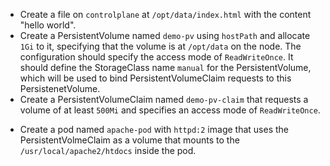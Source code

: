 - Create a file on `controlplane` at `/opt/data/index.html` with the content "hello world".
- Create a PersistentVolume named `demo-pv` using `hostPath` and allocate `1Gi` to it, specifying that the volume is at `/opt/data` on the node. The configuration should specify the access mode of `ReadWriteOnce`. It should define the StorageClass name `manual` for the PersistentVolume, which will be used to bind PersistentVolumeClaim requests to this PersistenetVolume.
- Create a PersistentVolumeClaim named `demo-pv-claim` that requests a volume of at least `500Mi` and specifies an access mode of `ReadWriteOnce`.
* Create a pod named `apache-pod` with `httpd:2` image that uses the PersistentVolmeClaim as a volume that mounts to the `/usr/local/apache2/htdocs` inside the pod.
